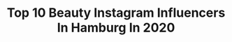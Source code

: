---
title: Top 10 Beauty Instagram Influencers In Hamburg In 2020
description: >-
  Find top beauty Instagram influencers in Hamburg in 2020. Most popular hashtags: #hamburg #fashion #beauty #stayhome.
platform: Instagram
profiles:
  - username: "braveheart_timba"
    fullname: >-
      ✩ Kerstin Katharina ✩ Timba ✩
    location: "Germany"
    followers: 29352
    engagement: 343
    commentsToLikes: 0.064976
    avatar: "https://scontent-lhr8-1.cdninstagram.com/v/t51.2885-19/s320x320/70958490_2604076399654090_450332801363869696_n.jpg?_nc_ht=scontent-lhr8-1.cdninstagram.com&_nc_ohc=MO8y0Cp4XZ0AX90L93M&oh=a94a0b69d6cc8bc595fc51ce8625c3b2&oe=5EBBB1EF"
    verified: false
    hashtags: "#puppy, #officedog, #hundespielzeug, #fratz"
  - username: "evinbeautyy"
    fullname: >-
      
    location: "Germany"
    followers: 2203
    engagement: 1484
    commentsToLikes: 0.089271
    avatar: "https://scontent-amt2-1.cdninstagram.com/v/t51.2885-19/s320x320/64559890_2437186519637127_2212214495982387200_n.jpg?_nc_ht=scontent-amt2-1.cdninstagram.com&_nc_ohc=EwTiFkuUWKkAX96DBWK&oh=4492cc15d48e7b46bc5720a34360665c&oe=5EB2C8EE"
    verified: false
    hashtags: "#arabic, #dubai, #makeupartistworldwide, #bridehairstyle"
  - username: "it_pieces_"
    fullname: >-
      Imke Tietjen
    location: "Germany"
    followers: 43165
    engagement: 273
    commentsToLikes: 0.276953
    avatar: "https://scontent-lhr8-1.cdninstagram.com/v/t51.2885-19/s320x320/87602122_191488132076886_6559849554299060224_n.jpg?_nc_ht=scontent-lhr8-1.cdninstagram.com&_nc_ohc=6G38zR0zxhQAX8k9RHS&oh=287614c01f04ccb8bf95c1f94013158d&oe=5EB9C654"
    verified: false
    hashtags: "#sneaxs, #bestesteam, #instagood, #inspo"
  - username: "cheyniceloves"
    fullname: >-
      Family 🤰🏻 | Lifestyle |Fashion
    location: "Germany"
    followers: 14391
    engagement: 636
    commentsToLikes: 0.044141
    avatar: "https://scontent-lhr8-1.cdninstagram.com/v/t51.2885-19/s320x320/89715384_233555864362637_311964532933132288_n.jpg?_nc_ht=scontent-lhr8-1.cdninstagram.com&_nc_ohc=ekv--7CcQq0AX_s0QLe&oh=813b5d110fd295b64095899dbec7e643&oe=5EB9D35F"
    verified: false
    hashtags: "#happymum, #lebenmitrindern, #mylegowear, #ootd"
  - username: "pialorenaa"
    fullname: >-
      BEAUTY | TRAVEL | FASHION
    location: "Germany"
    followers: 106958
    engagement: 429
    commentsToLikes: 0.059661
    avatar: "https://scontent-ams4-1.cdninstagram.com/v/t51.2885-19/s320x320/67130728_671961406642340_2503658890650976256_n.jpg?_nc_ht=scontent-ams4-1.cdninstagram.com&_nc_ohc=38-9_Sm6JTUAX-ceDUO&oh=72274f4597433839c19732c5b5a06014&oe=5EBAC7F9"
    verified: false
    hashtags: "#nikkibeach, #hamburg, #hairstyles, #dyson"
  - username: "sepidehghmi"
    fullname: >-
      SEPIDEH G.
    location: "Germany"
    followers: 90757
    engagement: 305
    commentsToLikes: 0.053502
    avatar: "https://scontent-lhr8-1.cdninstagram.com/v/t51.2885-19/s320x320/90885359_3010825062301394_7453233173120417792_n.jpg?_nc_ht=scontent-lhr8-1.cdninstagram.com&_nc_ohc=4bQx3lrlQGsAX_-FNK3&oh=0d6e28c4e441b159200aad819731b09d&oe=5EBA2191"
    verified: false
    hashtags: "#italy, #thinkpositive, #respect, #ootdfashion"
  - username: "saaliimo"
    fullname: >-
      S A L I M 🥀
    location: "Germany"
    followers: 39833
    engagement: 978
    commentsToLikes: 0.074820
    avatar: "https://scontent-lhr8-1.cdninstagram.com/v/t51.2885-19/s320x320/82174265_1526238147540580_8672923058194874368_n.jpg?_nc_ht=scontent-lhr8-1.cdninstagram.com&_nc_ohc=QJS6jNBmztAAX9ziTdY&oh=3ec386a8b8251d6cd5d41535b280e4ac&oe=5EB9198C"
    verified: false
    hashtags: "#canonphotography, #maroc, #photo, #elphilharmonie"
  - username: "_johanna_kl_"
    fullname: >-
      Johanna
    location: "Germany"
    followers: 18694
    engagement: 754
    commentsToLikes: 0.039142
    avatar: "https://scontent-atl3-1.cdninstagram.com/v/t51.2885-19/s320x320/83526683_819465718541132_6496794838778773504_n.jpg?_nc_ht=scontent-atl3-1.cdninstagram.com&_nc_ohc=TxKQVNzkROAAX_DAZDX&oh=b4df08e03a989a51b000a3846b3ce358&oe=5EB858E9"
    verified: false
    hashtags: "#hair, #sunset, #goodlife, #berlin"
  - username: "julianejuliie"
    fullname: >-
      👑 Miss Grand Germany 2017 🇩🇪
    location: "Germany"
    followers: 66089
    engagement: 347
    commentsToLikes: 0.057715
    avatar: "https://scontent-lhr8-1.cdninstagram.com/v/t51.2885-19/s320x320/87602698_262701204863458_6909234621158785024_n.jpg?_nc_ht=scontent-lhr8-1.cdninstagram.com&_nc_ohc=1ITxoUlmcyoAX8jXsWG&oh=79d5eb51e522b393ff843bcb915bd518&oe=5EB95FA4"
    verified: false
    hashtags: "#beauty, #fitgirls, #inspo, #qotd"
  - username: "kristin_zirnsak"
    fullname: >-
      𝓚𝓻𝓲𝓼𝓽𝓲𝓷 𝓩𝓲𝓻𝓷𝓼𝓪𝓴 🎬
    location: "Germany"
    followers: 27338
    engagement: 246
    commentsToLikes: 0.036588
    avatar: "https://scontent-lhr8-1.cdninstagram.com/v/t51.2885-19/s320x320/57506335_420216295422445_3642209829822398464_n.jpg?_nc_ht=scontent-lhr8-1.cdninstagram.com&_nc_ohc=SEC03J2LeHAAX98ceRT&oh=c45e3614d9fe7581301b734c7e788c90&oe=5EBC92BC"
    verified: false
    hashtags: "#passion, #styling, #2bundesliga, #fitness"
---